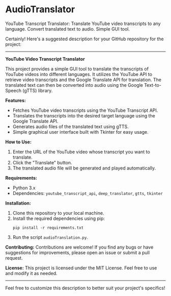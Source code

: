 # AudioTranslator
YouTube Transcript Translator: Translate YouTube video transcripts to any language. Convert translated text to audio. Simple GUI tool.

Certainly! Here's a suggested description for your GitHub repository for the project:

---

**YouTube Video Transcript Translator**

This project provides a simple GUI tool to translate the transcripts of YouTube videos into different languages. It utilizes the YouTube API to retrieve video transcripts and the Google Translate API for translation. The translated text can then be converted into audio using the Google Text-to-Speech (gTTS) library.

**Features:**
- Fetches YouTube video transcripts using the YouTube Transcript API.
- Translates the transcripts into the desired target language using the Google Translate API.
- Generates audio files of the translated text using gTTS.
- Simple graphical user interface built with Tkinter for easy usage.

**How to Use:**
1. Enter the URL of the YouTube video whose transcript you want to translate.
2. Click the "Translate" button.
3. The translated audio file will be generated and played automatically.

**Requirements:**
- Python 3.x
- Dependencies: `youtube_transcript_api`, `deep_translator`, `gtts`, `tkinter`

**Installation:**
1. Clone this repository to your local machine.
2. Install the required dependencies using pip:
   ```
   pip install -r requirements.txt
   ```
3. Run the script `audioTranslation.py`.

**Contributing:**
Contributions are welcome! If you find any bugs or have suggestions for improvements, please open an issue or submit a pull request.

**License:**
This project is licensed under the MIT License. Feel free to use and modify it as needed.

---

Feel free to customize this description to better suit your project's specifics!
